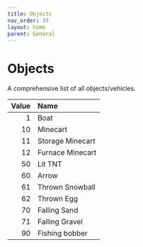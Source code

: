 ```yaml
---
title: Objects
nav_order: 35
layout: home
parent: General
---
```


# Objects
A comprehensive list of all objects/vehicles.

| Value | Name          |
| ---: | :------------ |
| 1    | Boat |
| 10    | Minecart |
| 11    | Storage Minecart |
| 12    | Furnace Minecart |
| 50    | Lit TNT |
| 60    | Arrow |
| 61    | Thrown Snowball |
| 62    | Thrown Egg |
| 70    | Falling Sand |
| 71    | Falling Gravel |
| 90    | Fishing bobber |
